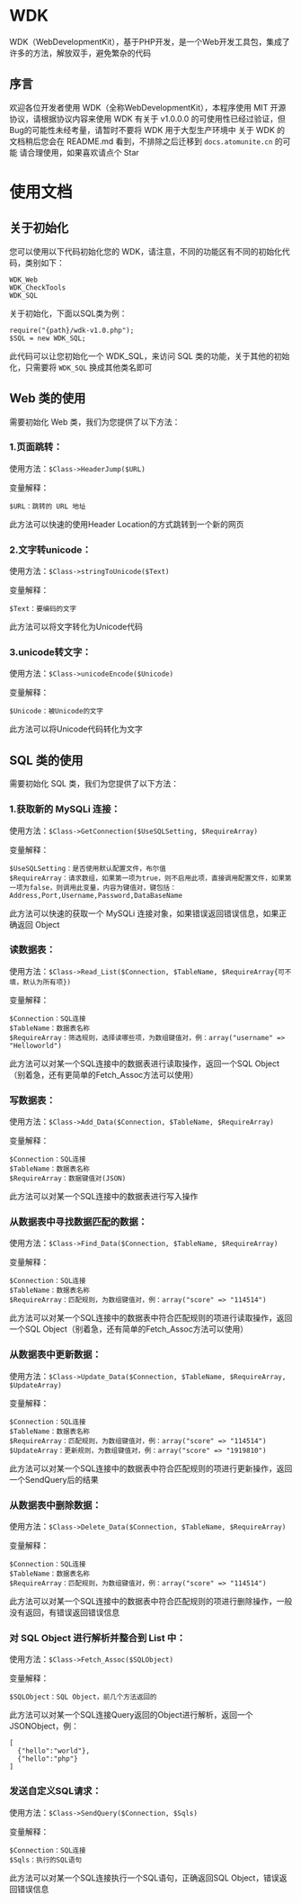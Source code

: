 # WDK
WDK（WebDevelopmentKit），基于PHP开发，是一个Web开发工具包，集成了许多的方法，解放双手，避免繁杂的代码
## 序言
欢迎各位开发者使用 WDK（全称WebDevelopmentKit），本程序使用 MIT 开源协议，请根据协议内容来使用 WDK
有关于 v1.0.0.0 的可使用性已经过验证，但Bug的可能性未经考量，请暂时不要将 WDK 用于大型生产环境中
关于 WDK 的文档稍后您会在 README.md 看到，不排除之后迁移到 ```docs.atomunite.cn``` 的可能
请合理使用，如果喜欢请点个 Star

# 使用文档
## 关于初始化
您可以使用以下代码初始化您的 WDK，请注意，不同的功能区有不同的初始化代码，类别如下：
```
WDK_Web
WDK_CheckTools
WDK_SQL
```
关于初始化，下面以SQL类为例：
```
require("{path}/wdk-v1.0.php");
$SQL = new WDK_SQL;
```
此代码可以让您初始化一个 WDK_SQL，来访问 SQL 类的功能，关于其他的初始化，只需要将 ```WDK_SQL``` 换成其他类名即可

## Web 类的使用
需要初始化 Web 类，我们为您提供了以下方法：

### 1.页面跳转：
使用方法：```$Class->HeaderJump($URL)```

变量解释：
```
$URL：跳转的 URL 地址
```
此方法可以快速的使用Header Location的方式跳转到一个新的网页

### 2.文字转unicode：
使用方法：```$Class->stringToUnicode($Text)```

变量解释：
```
$Text：要编码的文字
```
此方法可以将文字转化为Unicode代码
### 3.unicode转文字：
使用方法：```$Class->unicodeEncode($Unicode)```

变量解释：
```
$Unicode：被Unicode的文字
```
此方法可以将Unicode代码转化为文字
## SQL 类的使用
需要初始化 SQL 类，我们为您提供了以下方法：

### 1.获取新的 MySQLi 连接：
使用方法：```$Class->GetConnection($UseSQLSetting, $RequireArray)```

变量解释：
```
$UseSQLSetting：是否使用默认配置文件，布尔值
$RequireArray：请求数组，如果第一项为true，则不启用此项，直接调用配置文件，如果第一项为false，则调用此变量，内容为键值对，键包括：Address,Port,Username,Password,DataBaseName
```
此方法可以快速的获取一个 MySQLi 连接对象，如果错误返回错误信息，如果正确返回 Object

### 读数据表：
使用方法：```$Class->Read_List($Connection, $TableName, $RequireArray{可不填，默认为所有项})```

变量解释：
```
$Connection：SQL连接
$TableName：数据表名称
$RequireArray：筛选规则，选择读哪些项，为数组键值对，例：array("username" => "Helloworld")
```
此方法可以对某一个SQL连接中的数据表进行读取操作，返回一个SQL Object（别着急，还有更简单的Fetch_Assoc方法可以使用）

### 写数据表：
使用方法：```$Class->Add_Data($Connection, $TableName, $RequireArray)```

变量解释：
```
$Connection：SQL连接
$TableName：数据表名称
$RequireArray：数据键值对(JSON)
```
此方法可以对某一个SQL连接中的数据表进行写入操作

### 从数据表中寻找数据匹配的数据：
使用方法：```$Class->Find_Data($Connection, $TableName, $RequireArray)```

变量解释：
```
$Connection：SQL连接
$TableName：数据表名称
$RequireArray：匹配规则，为数组键值对，例：array("score" => "114514")
```
此方法可以对某一个SQL连接中的数据表中符合匹配规则的项进行读取操作，返回一个SQL Object（别着急，还有简单的Fetch_Assoc方法可以使用）

### 从数据表中更新数据：
使用方法：```$Class->Update_Data($Connection, $TableName, $RequireArray, $UpdateArray)```

变量解释：
```
$Connection：SQL连接
$TableName：数据表名称
$RequireArray：匹配规则，为数组键值对，例：array("score" => "114514")
$UpdateArray：更新规则，为数组键值对，例：array("score" => "1919810")
```
此方法可以对某一个SQL连接中的数据表中符合匹配规则的项进行更新操作，返回一个SendQuery后的结果

### 从数据表中删除数据：
使用方法：```$Class->Delete_Data($Connection, $TableName, $RequireArray)```

变量解释：
```
$Connection：SQL连接
$TableName：数据表名称
$RequireArray：匹配规则，为数组键值对，例：array("score" => "114514")
```
此方法可以对某一个SQL连接中的数据表中符合匹配规则的项进行删除操作，一般没有返回，有错误返回错误信息

### 对 SQL Object 进行解析并整合到 List 中：
使用方法：```$Class->Fetch_Assoc($SQLObject)```

变量解释：
```
$SQLObject：SQL Object，前几个方法返回的
```
此方法可以对某一个SQL连接Query返回的Object进行解析，返回一个JSONObject，例：
```
[
  {"hello":"world"},
  {"hello":"php"}
]
```

### 发送自定义SQL请求：
使用方法：```$Class->SendQuery($Connection, $Sqls)```

变量解释：
```
$Connection：SQL连接
$Sqls：执行的SQL语句
```
此方法可以对某一个SQL连接执行一个SQL语句，正确返回SQL Object，错误返回错误信息
